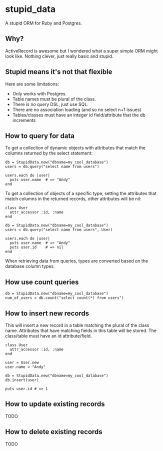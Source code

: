 stupid_data
===========

A stupid ORM for Ruby and Postgres. 

Why?
----

ActiveRecord is awesome but I wondered what a super simple ORM might look like. Nothing clever, just really basic and stupid.

Stupid means it's not that flexible
-----------------------------------

Here are some limitations:

* Only works with Postgres.
* Table names must be plural of the class.
* There is no query DSL, just use SQL.
* There are no association loading (and so no select n+1 issues)
* Tables/classes must have an integer id field/attribute that the db increments

How to query for data
---------------------

To get a collection of dynamic objects with attributes that match the columns returned by the select statement:

```
db = StupidData.new("dbname=my_cool_database")
users = db.query("select name from users")

users.each do |user|
  puts user.name  # => "Andy"
end
```

To get a collection of objects of a specific type, setting the attributes that match columns in the returned records, other attributes will be nil:

```
class User
  attr_accessor :id, :name
end

db = StupidData.new("dbname=my_cool_database")
users = db.query("select name from users", User)

users.each do |user|
  puts user.name  # => "Andy"
  puts user.id    # => nil
end
```

When retrieving data from queries, types are converted based on the database column types.

How use count queries
---------------------

```
db = StupidData.new("dbname=my_cool_database")
num_of_users = db.count("select count(*) from users")
```

How to insert new records
-------------------------

This will insert a new record in a table matching the plural of the class name. Attributes that have matching fields in this table will be stored. The class/table must have an id attribute/field.

```
class User
  attr_accessor :id, :name
end

user = User.new
user.name = "Andy"

db = StupidData.new("dbname=my_cool_database")
db.insert(user)

puts user.id # => 1
```

How to update existing records
------------------------------

TODO

How to delete existing records
------------------------------

TODO
